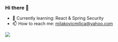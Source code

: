 ### Hi there 👋

- 🌱 Currently learning: React & Spring Security
- 📫 How to reach me: milakovicmilica@yahoo.com


![](https://komarev.com/ghpvc/?username=MilicaMilakovic&color=blueviolet)
